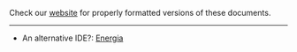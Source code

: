Check our [website](http://tivastudy.systick.uk/) for
properly formatted versions of these documents.

---

* An alternative IDE?: [Energia](http://energia.nu/)

